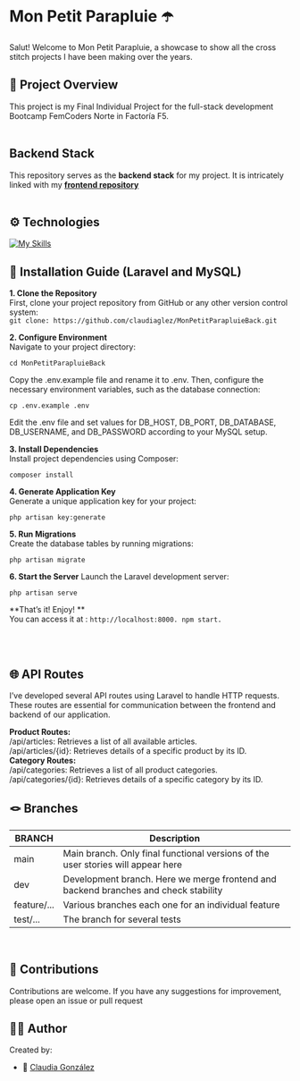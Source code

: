 # Mon Petit Parapluie :open_umbrella: <br>


Salut! Welcome to Mon Petit Parapluie, a showcase to show all the cross stitch projects I have been making over the years.




## 🎯 Project Overview


This project is my Final Individual Project for the full-stack development Bootcamp FemCoders Norte in Factoría F5.
<br><br>


## Backend Stack


This repository serves as the **backend stack** for my project. It is intricately linked with my [**frontend repository**](https://github.com/claudiaglez/MonPetitParapluieFront)<br><br>




## ⚙️ Technologies


[![My Skills](https://skillicons.dev/icons?i=php,laravel,mysql)](https://skillicons.dev)
<br>


## 🚀 Installation Guide (Laravel and MySQL)


**1. Clone the Repository**<br>
First, clone your project repository from GitHub or any other version control system:<br>
```git clone: https://github.com/claudiaglez/MonPetitParapluieBack.git```      




**2. Configure Environment**<br>
Navigate to your project directory:


    cd MonPetitParapluieBack   


Copy the .env.example file and rename it to .env. Then, configure the necessary environment variables, such as the database connection:


    cp .env.example .env    


Edit the .env file and set values for DB_HOST, DB_PORT, DB_DATABASE, DB_USERNAME, and DB_PASSWORD according to your MySQL setup.


**3. Install Dependencies**<br>
Install project dependencies using Composer:


    composer install    


**4. Generate Application Key**<br>
Generate a unique application key for your project:


    php artisan key:generate    


**5. Run Migrations**<br>
Create the database tables by running migrations:


    php artisan migrate    


**6. Start the Server**
Launch the Laravel development server:


    php artisan serve    


**That’s it! Enjoy! ** <br>
You can access it at :  ```http://localhost:8000.
npm start. ```  


<br><br>


## 🌐 API Routes


I’ve developed several API routes using Laravel to handle HTTP requests. These routes are essential for communication between the frontend and backend of our application.


**Product Routes:**<br>
/api/articles:
Retrieves a list of all available articles.<br>
/api/articles/{id}: Retrieves details of a specific product by its ID.<br>
**Category Routes:**<br>
/api/categories: Retrieves a list of all product categories.<br>
/api/categories/{id}: Retrieves details of a specific category by its ID.<br>




## 🪢 Branches


| BRANCH      | Description                                                                         |
| ----------- | ----------------------------------------------------------------------------------- |
| main        | Main branch. Only final functional versions of the user stories will appear here    |
| dev         | Development branch. Here we merge frontend and backend branches and check stability |
| feature/... | Various branches each one for an individual feature                                 | 
| test/...    | The branch for several tests                                                        |





<br>


## 🤝 Contributions


Contributions are welcome. If you have any suggestions for improvement, please open an issue or pull request
<br>


## 👩‍💻 Author


Created by:
-   :rainbow: [Claudia González](https://github.com/claudiaglez)
